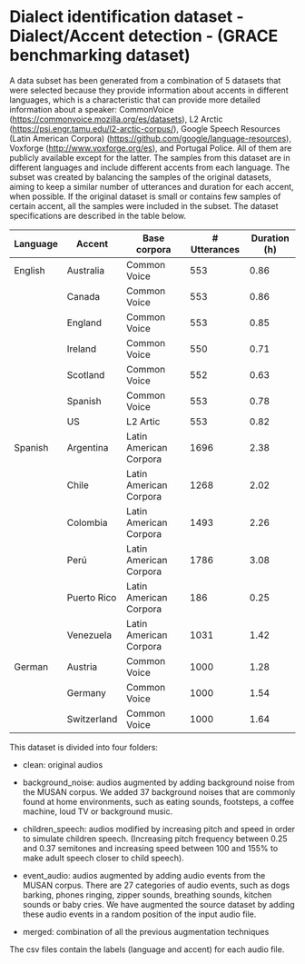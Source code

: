 # Dialect identification dataset - Dialect/Accent detection - (GRACE benchmarking dataset)

A data subset has been generated from a combination of 5 datasets that were selected because they provide information about accents in different languages, which is a characteristic that can provide more detailed information about a speaker: CommonVoice (https://commonvoice.mozilla.org/es/datasets), L2 Arctic (https://psi.engr.tamu.edu/l2-arctic-corpus/), Google Speech Resources (Latin American Corpora) (https://github.com/google/language-resources), Voxforge (http://www.voxforge.org/es), and Portugal Police. All of them are publicly available except for the latter. The samples from this dataset are in different languages and include different accents from each language. The subset was created by balancing the samples of the original datasets, aiming to keep a similar number of utterances and duration for each accent, when possible. If the original dataset is small or contains few samples of certain accent, all the samples were included in the subset. The dataset specifications are described in the table below.

| Language   | Accent      | Base corpora           | # Utterances | Duration (h) |
|------------|-------------|------------------------|--------------|--------------|
| English    | Australia   | Common Voice           | 553          | 0.86         |
|            | Canada      | Common Voice           | 553          | 0.86         |
|            | England     | Common Voice           | 553          | 0.85         |
|            | Ireland     | Common Voice           | 550          | 0.71         |
|            | Scotland    | Common Voice           | 552          | 0.63         |
|            | Spanish     | Common Voice           | 553          | 0.78         |
|            | US          | L2 Artic               | 553          | 0.82         |
| Spanish    | Argentina   | Latin American Corpora | 1696         | 2.38         |
|            | Chile       | Latin American Corpora | 1268         | 2.02         |
|            | Colombia    | Latin American Corpora | 1493         | 2.26         |
|            | Perú        | Latin American Corpora | 1786         | 3.08         |
|            | Puerto Rico | Latin American Corpora | 186          | 0.25         |
|            | Venezuela   | Latin American Corpora | 1031         | 1.42         |
| German     | Austria     | Common Voice           | 1000         | 1.28         |
|            | Germany     | Common Voice           | 1000         | 1.54         |
|            | Switzerland | Common Voice           | 1000         | 1.64         |

This dataset is divided into four folders:

* clean: original audios

* background_noise: audios augmented by adding background noise from the MUSAN corpus. We added 37 background noises that are commonly found at home environments, such as eating sounds, footsteps, a coffee machine, loud TV or background music.

* children_speech: audios modified by increasing pitch and speed in order to simulate children speech. (Increasing pitch frequency between 0.25 and 0.37 semitones and increasing speed between 100 and 155% to make adult speech closer to child speech).

* event_audio: audios augmented by adding audio events from the MUSAN corpus. There are 27 categories of audio events, such as dogs barking, phones ringing, zipper sounds, breathing sounds, kitchen sounds or baby cries. We have augmented the source dataset by adding these audio events in a random position of the input audio file.

* merged: combination of all the previous augmentation techniques

The csv files contain the labels (language and accent) for each audio file.
